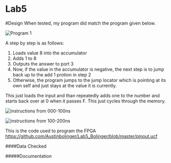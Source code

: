 Lab5
==============

#Design
When tested, my program did match the program given below.

![Program 1](https://github.com/Austinbolinger/Lab5_Bolinger/blob/master/program1.JPG?raw=true "Program 1")

A step by step is as follows:
1) Loads value 8 into the accumulator
2) Adds 1 to 8
3) Outputs the answer to port 3
4) Now, if the value in the accumulator is negative, the next step is to jump back up to the add 1 protion in step 2
5) Otherwise, the program jumps to the jump locator which is pointing at its own self and just stays at the value it is currently.

This just loads the input and than repeatedly adds one to the number and starts back over at 0 when it passes F. This just cycles through the memory.

![instructions from 000-100ns](https://github.com/Austinbolinger/Lab5_Bolinger/blob/master/instructions0-100ns.JPG?raw=true "instructions from 000-100ns")

![instructions from 100-200ns](https://github.com/Austinbolinger/Lab5_Bolinger/blob/master/instructions100-200ns.JPG?raw=true "instructions from 100-200ns")


This is the code used to program the FPGA
https://github.com/Austinbolinger/Lab5_Bolinger/blob/master/pinout.ucf

####Data Checked


#####Documentation

